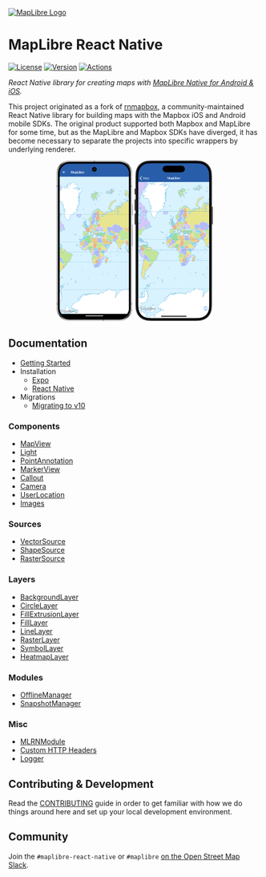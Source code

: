 [![MapLibre Logo](https://maplibre.org/img/maplibre-logo-big.svg)](https://maplibre.org)

# MapLibre React Native

[![License](https://img.shields.io/badge/License-MIT-blue.svg)](LICENSE.md)
[![Version](https://img.shields.io/npm/v/@maplibre/maplibre-react-native)](https://www.npmjs.com/package/@maplibre/maplibre-react-native)
[![Actions](https://img.shields.io/github/actions/workflow/status/maplibre/maplibre-react-native/review.yml?label=Actions)](https://github.com/maplibre/maplibre-react-native/actions/workflows/review.yml)

_React Native library for creating maps
with [MapLibre Native for Android & iOS](https://github.com/maplibre/maplibre-gl-native)._

This project originated as a fork of [rnmapbox](https://github.com/rnmapbox/maps), a community-maintained
React Native library for building maps with the Mapbox iOS and Android mobile SDKs. The original product
supported both Mapbox and MapLibre for some time, but as the MapLibre and Mapbox SDKs have
diverged, it has become necessary to separate the projects into specific wrappers by underlying renderer.

<p align="center">
    <img src="/docs/assets/device-android.png"
         alt="Indoor Building Map Android"
         height="320"
          />
    <img src="/docs/assets/device-ios.png"
         alt="Indoor Building Map iOS"
         height="320"
          />
</p>

## Documentation

- [Getting Started](/docs/guides/setup/Getting-Started.md)
- Installation
  - [Expo](/docs/guides/setup/Expo.md)
  - [React Native](/docs/guides/setup/React-Native.md)
- Migrations
  - [Migrating to v10](/docs/guides/migrations/v10.md)

### Components

- [MapView](/docs/components/MapView.md)
- [Light](/docs/components/Light.md)
- [PointAnnotation](/docs/components/PointAnnotation.md)
- [MarkerView](/docs/components/MarkerView.md)
- [Callout](/docs/components/Callout.md)
- [Camera](/docs/components/Camera.md)
- [UserLocation](/docs/components/UserLocation.md)
- [Images](/docs/components/Images.md)

### Sources

- [VectorSource](/docs/components/VectorSource.md)
- [ShapeSource](/docs/components/ShapeSource.md)
- [RasterSource](/docs/components/RasterSource.md)

### Layers

- [BackgroundLayer](/docs/components/BackgroundLayer.md)
- [CircleLayer](/docs/components/CircleLayer.md)
- [FillExtrusionLayer](/docs/components/FillExtrusionLayer.md)
- [FillLayer](/docs/components/FillLayer.md)
- [LineLayer](/docs/components/LineLayer.md)
- [RasterLayer](/docs/components/RasterLayer.md)
- [SymbolLayer](/docs/components/SymbolLayer.md)
- [HeatmapLayer](/docs/components/HeatmapLayer.md)

### Modules

- [OfflineManager](/docs/modules/OfflineManager.md)
- [SnapshotManager](/docs/modules/SnapshotManager.md)

### Misc

- [MLRNModule](/docs/guides/MLRNModule.md)
- [Custom HTTP Headers](/docs/guides/Custom-HTTP-Headers.md)
- [Logger](/docs/guides/Logger.md)

## Contributing & Development

Read the [CONTRIBUTING](/CONTRIBUTING.md) guide in order to get familiar with how we do things around here and
set up your local development environment.

## Community

Join the `#maplibre-react-native` or `#maplibre` [on the Open Street Map Slack](https://slack.openstreetmap.us/).
